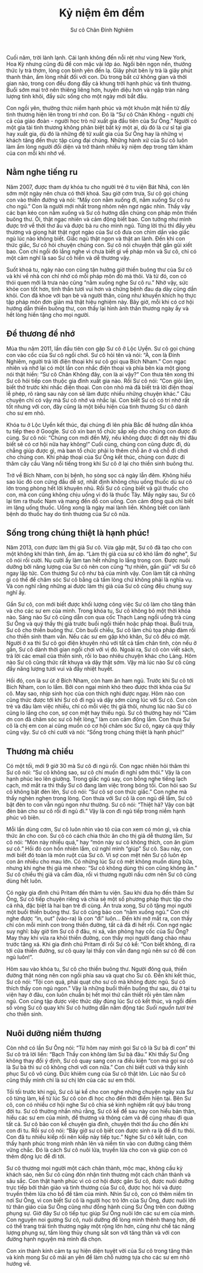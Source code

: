 ﻿---
title: Kỷ niệm êm đềm
author: Sư cô Chân Đính Nghiêm
---

Cuối năm, trời lành lạnh. Cái lạnh không đến nỗi rét như vùng New York, Hoa Kỳ nhưng cũng đủ để con mặc vài lớp áo. Ngồi bên ngọn nến, thưởng thức ly trà thơm, lòng con bình yên đến lạ. Giây phút bên ly trà là giây phút thanh thản, ấm lòng nhất đối với con. Dù trong bất cứ không gian và thời gian nào, trong con đều đong đầy cả khung trời hạnh phúc và tình thương. Buổi sớm mai trở nên thiêng liêng hơn, huyền diệu hơn và ngập tràn năng lượng tinh khôi, đầy sức sống cho một ngày mới bắt đầu.

Con ngồi yên, thưởng thức niềm hạnh phúc và một khuôn mặt hiền từ đầy tình thương hiện lên trong trí nhớ con. Đó là “Sư cô Chân Không - người chị cả của giáo đoàn - người học trò nữ xuất gia đầu tiên của Sư Ông.” Người có một gia tài tình thương không phân biệt bất kỳ một ai, dù đó là cư sĩ tại gia hay xuất gia, dù đó là những đệ tử xuất gia của Sư Ông hay là những vị khách tăng đến thực tập cùng đại chúng. Những hành xử của Sư cô luôn làm ấm lòng người đối diện và trở thành nhiều kỷ niệm đẹp trong tâm khảm của con mỗi khi nhớ về.

## Nằm nghe tiếng ru

Năm 2007, được tham dự khóa tu cho người trẻ ở tu viện Bát Nhã, con lên sớm một ngày nên chưa có thời khoá. Sau giờ cơm trưa, Sư cô gọi chúng con vào thiền đường và nói: “Mấy con nằm xuống đi, nằm xuống Sư cô ru cho ngủ.” Con là người mới nhất trong nhóm nên ngơ ngác nhìn. Thấy vậy các bạn  kéo con nằm xuống và Sư cô hướng dẫn chúng con pháp môn thiền buông thư. Ôi, thật ngạc nhiên và cảm động biết bao. Con tưởng như mình được trở về thời thơ ấu và được bà ru cho mình ngủ. Từng lời thủ thỉ đầy yêu thương và giọng hát thật ngọt ngào của Sư cô đưa con chìm dần vào giấc ngủ lúc nào không biết. Giấc ngủ thật ngon và thật an lành. Đến khi con thức giấc, Sư cô hỏi chuyện chúng con. Sư cô nói chuyện thật gần gũi xiết bao. Con chỉ ngồi đó lắng nghe vì chưa biết gì về pháp môn và Sư cô, chỉ có một cảm nghĩ là sao Sư cô hiền và dễ thương vậy. 

Suốt khoá tu, ngày nào con cũng tận hưởng giờ thiền buông thư của Sư cô và khi về nhà con chỉ nhớ có mỗi pháp môn đó mà thôi. Và từ đó, con có thói quen mới là trưa nào cũng “nằm xuống nghe Sư cô ru.” Nhờ vậy, sức khỏe con tốt hơn, tinh thần tươi vui hơn và chứng bệnh đau dạ dày cũng dần khỏi. Con đã khoe với bạn bè và người thân, cũng như khuyến khích họ thực tập pháp môn đơn giản mà thật hiệu nghiệm này. Bây giờ, mỗi khi có cơ hội hướng dẫn thiền buông thư, con thấy lại hình ảnh thân thương ngày ấy và hết lòng hiến tặng cho mọi người.

## Để thương để nhớ

Mùa thu năm 2011, lần đầu tiên con gặp Sư cô ở Lộc Uyển. Sư cô gọi chúng con vào cốc của Sư cô ngồi chơi. Sư cô hỏi tên và nói: “À, con là Đính Nghiêm, người trả lời điện thoại khi sư cô gọi qua Bích Nham.” Con ngạc nhiên và nhớ lại có một lần con nhấc điện thoại và phía bên kia một giọng nói thật hiền: “Sư cô Chân Không đây, con là ai vậy?” Con thưa tên xong thì Sư cô hỏi tiếp con thuộc gia đình xuất gia nào. Rồi Sư cô nói: “Con giỏi lắm, biết thở trước khi nhấc điện thoại. Con còn nhỏ mà đã biết trả lời điện thoại lễ phép, rõ ràng sau này con sẽ làm được nhiều những chuyện khác.” Câu chuyện chỉ có vậy mà Sư cô nhớ và nhắc lại. Con biết Sư cô có trí nhớ rất tốt nhưng với con, đây cũng là một biểu hiện của tình thương Sư cô dành cho sư em nhỏ. 

Khóa tu ở Lộc Uyển kết thúc, đại chúng đi lên phía Bắc để hướng dẫn khóa tu tiếp theo ở Google. Sư cô xin ban tổ chức sắp xếp cho chúng con được đi cùng. Sư cô nói: “Chúng con mới đến Mỹ, nếu không được đi đợt này thì đâu biết sẽ có cơ hội nữa hay không!” Cuối cùng, chúng con cũng được đi, dù chẳng giúp được gì, mà ban tổ chức phải lo thêm chỗ ăn ở và chỗ đi chơi cho chúng con. Khi pháp thoại của Sư Ông kết thúc, chúng con được đi thăm cây cầu Vàng nổi tiếng trong khi Sư cô ở lại cho thiền sinh buông thư. 

Trở về Bích Nham, con bị bệnh, ho sòng sọc cả ngày lẫn đêm. Không hiểu sao lúc đó con cứng đầu dễ sợ, nhất định không chịu uống thuốc dù sư cô lớn trong phòng hết lời khuyên nhủ. Rồi Sư cô cũng biết và gửi thuốc cho con, mà con cũng không chịu uống vì đó là thuốc Tây. Mấy ngày sau, Sư cô lại tìm ra thuốc Nam và mang đến dỗ con uống. Con cảm động quá chỉ biết im lặng uống thuốc. Uống xong là ngày mai lành liền. Không biết con lành bệnh do thuốc hay do tình thương của Sư cô nữa.

## Sống trong chúng thiệt là hạnh phúc!

Năm 2013, con được làm thị giả Sư cô. Vừa gặp mặt, Sư cô đã tạo cho con một không khí thân tình, ấm áp. “Làm thị giả của sư cô khó lắm đó nghe", Sư cô nói rồi cười. Nụ cười ấy làm tan hết những lo lắng trong con.  Được nuôi dưỡng bởi năng lượng của Sư cô nên con cũng “tự nhiên, gần gũi” với Sư cô ngay lập tức. Con thương Sư cô như bà của mình vậy. Con làm tất cả những gì có thể để chăm sóc Sư cô bằng cả tấm lòng chứ không phải là nghĩa vụ. Và con nghĩ rằng những ai được làm thị giả của Sư cô cũng đều chung suy nghĩ ấy. 

Gần Sư cô, con mới biết được khối lượng công việc Sư cô làm cho tăng thân và cho các sư em của mình. Trong khóa tu, Sư cô không bỏ một thời khóa nào. Sáng nào Sư cô cũng dẫn con qua cốc Thạch Lang ngồi uống trà cùng Sư Ông và quý thầy thị giả trước buổi ngồi thiền hoặc pháp thoại. Buổi trưa, Sư cô cho thiền buông thư. Còn buổi chiều, Sư cô làm chủ tọa pháp đàm rồi cho thiền sinh tham vấn. Nếu các sư em gặp khó khăn, Sư cô đều có mặt. Người ở xa thì Sư cô gọi điện khuyên nhủ với tất cả tấm chân tình, còn nếu ở gần, Sư cô dành thời gian ngồi chơi với vị đó. Ngoài ra, Sư cô còn viết sách, trả lời các email của thiền sinh, rồi lo bao nhiêu chuyện khác cho Làng. Hôm nào Sư cô cũng thức rất khuya và dậy thật sớm. Vậy mà lúc nào Sư cô cũng đầy năng lượng tươi vui và đầy nhiệt huyết.

Hồi đó, con là sư út ở Bích Nham, còn ham ăn ham ngủ. Trước khi Sư cô tới Bích Nham, con lo lắm. Bởi con ngại mình khó theo được thời khóa của Sư cô. May sao, nhịp sinh học của con thích nghi được ngay. Hôm nào con cũng thức được tới khi Sư cô đi ngủ và dậy sớm cùng lúc với Sư cô. Con còn trẻ và đâu làm việc nhiều, chỉ có mỗi việc thị giả thôi, nhưng lúc nào Sư cô cũng lo lắng cho con, sợ con mệt hay thiếu ngủ. Sư cô thường hay nói “Cảm ơn con đã chăm sóc sư cô hết lòng,” làm con cảm động lắm. Con thưa Sư cô là chị em con ai cũng muốn có cơ hội chăm sóc Sư cô, ngay cả quý thầy cũng vậy. Sư cô chỉ cười và nói: “Sống trong chúng thiệt là hạnh phúc!” 

## Thương mà chiều

Có một tối, mới 9 giờ 30 mà Sư cô đi ngủ rồi. Con ngạc nhiên hỏi thăm thì Sư cô nói: “Sư cô không sao, sư cô chỉ muốn đi nghỉ sớm thôi.” Vậy là con hạnh phúc leo lên giường. Trong giấc ngủ say, con bỗng nghe tiếng lạch cạch, mở mắt ra thì thấy Sư cô đang làm việc trong bóng tối. Con hỏi sao Sư cô không bật đèn lên, Sư cô nói: “Sư cô sợ con thức giấc.” Con nghe mà thấy nghèn nghẹn trong lòng. Con thưa với Sư cô là con ngủ dễ lắm, Sư cô bật đèn to con vẫn ngủ ngon như thường. Sư cô nói: “Thiệt hả? Vậy con bật đèn bàn cho sư cô rồi đi ngủ đi.” Vậy là con đi ngủ tiếp trong niềm hạnh phúc vô biên.

Mỗi lần dùng cơm, Sư cô luôn nhìn vào tô của con xem có món gì, và chia thức ăn cho con. Sư cô có cách chia thức ăn cho thị giả dễ thương lắm, Sư cô nói: “Món này nhiều quá,” hay “món này sư cô không thích, con ăn giùm sư cô.” Hồi đó con hồn nhiên lắm, cứ nghĩ mình “giúp” Sư cô. Sau này, con mới biết đó toàn là món ruột của Sư cô. Vì sợ con mệt nên Sư cô luôn ép con ăn nhiều cho mau lớn. Có những lúc Sư cô mệt không muốn dùng bữa, nhưng khi nghe thị giả mè nheo: “Sư cô không dùng thì con cũng không ăn.” Sư cô chiều thị giả và cầm đũa, rồi vì thương người nấu cơm nên Sư cô cũng dùng hết luôn.

Có ngày gia đình chú Pritam đến thăm tu viện. Sau khi đưa họ đến thăm Sư Ông, Sư cô tiếp chuyện riêng và chia sẻ một số phương pháp thực tập cho cả nhà, đặc biệt là hai bạn trẻ đi cùng. Ăn trưa xong, Sư cô tặng mọi người một buổi thiền buông thư. Sư cô cũng bảo con “nằm xuống ngủ.” Con chỉ nghe được “in, out” (vào-ra) là con “đi” luôn... Đến khi mở mắt ra, con thấy chỉ còn mỗi mình con trong thiền đường, tất cả đã đi hết rồi. Con ngơ ngác suy nghĩ: bây giờ tìm Sư cô ở đâu, ni xá, văn phòng hay cốc của Sư Ông? May thay khi vừa ra khỏi thiền đường, con thấy mọi người đang chào nhau trước tăng xá. Khi gia đình chú Pritam đi rồi Sư cô kể: “Con biết không, đi ra tới cửa thiền đường, sư cô quay lại thấy con vẫn đang ngủ nên sư cô để con ngủ luôn!”.

Hôm sau vào khóa tu, Sư cô cho thiền buông thư. Người đông quá, thiền đường thật nóng nên con ngồi phía sau và quạt cho Sư cô. Đến khi kết thúc, Sư cô nói: “Tội con quá, phải quạt cho sư cô mà không được ngủ. Sư cô thích thấy con ngủ ngon.” Vậy là những buổi thiền buông thư sau, dù ở tại tu viện hay ở đâu, con luôn chuẩn bị hết mọi thứ cần thiết rồi yên tâm nằm ngủ. Con cũng tập được việc thức dậy đúng lúc Sư cô kết thúc, và ngồi đếm số vòng Sư cô quay khi Sư cô hướng dẫn năm động tác *Suối nguồn tươi trẻ* cho thiền sinh.

## Nuôi dưỡng niềm thương

Còn nhớ có lần Sư Ông nói: “Từ hôm nay mình gọi Sư cô là Sư bà đi con” thì Sư cô trả lời liền: “Bạch Thầy con không làm Sư bà đâu.” Khi thấy Sư Ông không thay đổi ý định, Sư cô quay sang con ra điều kiện “con mà gọi sư cô là Sư bà thì sư cô không chơi với con nữa.” Con chỉ biết cười và thấy kính phục Sư cô vô cùng. Đức khiêm cung của Sư cô thật lớn. Lúc nào Sư cô cũng thấy mình chỉ là sư chị lớn của các sư em thôi.

Tối tối trước khi ngủ, Sư cô lại kể cho con nghe những chuyện ngày xưa Sư cô từng làm, kể từ lúc Sư cô còn đi học cho đến thời điểm hiện tại. Bên Sư cô, con có nhiều cơ hội nghe Sư cô chia sẻ kinh nghiệm rất quý báu trong đời tu. Sư cô thường nhắn nhủ rằng, Sư cô kể để sau này con hiểu bản thân, hiểu các sư em của mình, để thương và thông cảm và để cùng nhau đi qua tất cả. Sư cô bảo con kể chuyện gia đình, chuyện thời thơ ấu cho đến khi con đi tu. Rồi sư cô nói: “Bây giờ sư cô biết con được sinh ra là để đi tu thôi. Con đã tu nhiều kiếp rồi nên kiếp này tiếp tục.” Nghe Sư cô kết luận, con thấy hạnh phúc trong mình nhân lên và niềm tin vào con đường càng thêm vững chắc. Đó là cách Sư cô nuôi lửa, truyền lửa cho con và giúp con có thêm động lực để đi tới. 

Sư cô thương mọi người một cách chân thành, mộc mạc, không cầu kỳ khách sáo, nên Sư cô cũng đón nhận tình thương một cách chân thành và sâu sắc. Con thật hạnh phúc vì có cơ hội được gần Sư cô, được nuôi dưỡng trực tiếp bởi thân giáo và tình thương của Sư cô, được học hỏi và được truyền thêm lửa cho bồ đề tâm của mình. Nhìn Sư cô, con có thêm niềm tin nơi Sư Ông, vì con biết Sư cô là người học trò lớn của Sư Ông, được nuôi lớn từ thân giáo của Sư Ông cũng như đồng hành cùng Sư Ông trên con đường phụng sự. Giờ đây Sư cô tiếp tục giúp Sư Ông nuôi lớn các sư em của mình. Con nguyện noi gương Sư cô, nuôi dưỡng để lòng mình thênh thang hơn, để có thể trang trải tình thương ngày một rộng lớn hơn, cũng như chế tác năng lượng phụng sự, tấm lòng thủy chung sắt son với tăng thân và với con đường hạnh nguyện mà mình đã chọn.

Con xin thành kính cảm tạ sự hiện diện tuyệt vời của Sư cô trong tăng thân và kính mong Sư cô mãi an yên để làm chỗ nương tựa cho các sư em nhỏ hướng về.
